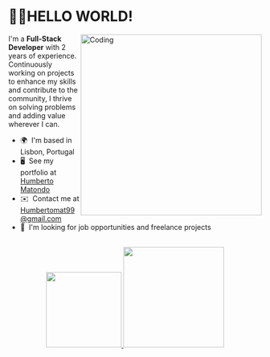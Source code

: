 👋🏿HELLO WORLD!
============================
 
<img align="right" alt="Coding" width="360" src="https://media-exp1.licdn.com/dms/image/C4E22AQHqhTFTMF9MJw/feedshare-shrink_2048_1536/0/1663944993804?e=2147483647&v=beta&t=15BsZ6y3cu5e60pLON3JcqtG4myjnvf9a-ECpm3lCvI">


I'm a **Full-Stack Developer** with 2 years of experience. Continuously working on projects to enhance my skills and contribute to the community, I thrive on solving problems and adding value wherever I can.
<br>

* 🌍  I'm based in Lisbon, Portugal
* 🖥️  See my portfolio at [Humberto Matondo](https://humberto-matondo.vercel.app)
* ✉️  Contact me at [Humbertomat99@gmail.com](mailto:Humbertomat99@gmail.com)
* 🎯  I'm looking for job opportunities and freelance projects

<br>
 
<div align="center">
  <a href="https://github.com/humberto-matondo">
    <img height="150em" src="https://github-readme-stats.vercel.app/api?username=humberto-matondo&count_private=true&include_all_commits=true&show_icons=true&theme=highcontrast&hide_border=false&show_owner=true"/>
    <img height="200em" src="https://github-readme-stats.vercel.app/api/top-langs/?username=humberto-matondo&theme=highcontrast&hide_border=false&&layout=compact"/>
  </a>

<br><br>
 
